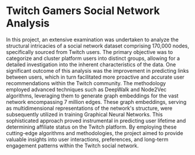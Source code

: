 # Twitch Gamers Social Network Analysis

In this project, an extensive examination was undertaken to analyze the structural intricacies of a social network dataset comprising 170,000 nodes, specifically sourced from Twitch users. The primary objective was to categorize and cluster platform users into distinct groups, allowing for a detailed investigation into the inherent characteristics of the data.
One significant outcome of this analysis was the improvement in predicting links between users, which in turn facilitated more proactive and accurate user recommendations within the Twitch community.
The methodology employed advanced techniques such as DeepWalk and Node2Vec algorithms, leveraging them to generate graph embeddings for the vast network encompassing 7 million edges. These graph embeddings, serving as multidimensional representations of the network's structure, were subsequently utilized in training Graphical Neural Networks. This sophisticated approach proved instrumental in predicting user lifetime and determining affiliate status on the Twitch platform. By employing these cutting-edge algorithms and methodologies, the project aimed to provide valuable insights into user interactions, preferences, and long-term engagement patterns within the Twitch social network.
